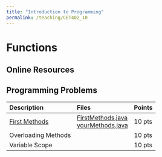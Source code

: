```yaml
---
title: "Introduction to Programming"
permalink: /teaching/CET402_10
---
```


# Functions

## Online Resources

## Programming Problems

| Description   | Files | Points |
| :------------ | :----- | :----- |
| [First Methods](/files/CET402/10_FirstMethods.pdf) | [FirstMethods.java](/files/CET402/FirstMethods.java) <br> [yourMethods.java](/files/CET402/yourMethods.java) | 10 pts |
| Overloading Methods |      | 10 pts |
| Variable Scope |      | 10 pts |

